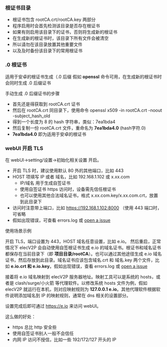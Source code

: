 ### 根证书目录

- 根证书包含 rootCA.crt/rootCA.key 两部分
- 程序启用时会首先检测该目录是否存在根证书
- 如果有则启用该目录下的证书，否则将生成新的根证书
- 在生成新的根证书时，该目录下所有文件会被清空
- 所以请勿在该目录放置其他重要文件
- 以及及时备份该目录下的常用根证书

### .0 根证书

适用于安卓的根证书生成（.0 后缀
假如 **openssl** 命令可用，在生成新的根证书时会同时生成 .0 后缀证书

手动生成 .0 后缀证书的步骤

- 首先还是得获取到 rootCA.crt 证书
- 然后在 rootCA.crt 同目录下，使用命令 openssl x509 -in rootCA.crt -noout -subject_hash_old
- 得到一个长度为 8 的 hash 字符串，类似：7ea1bda4
- 然后复制一份 rootCA.crt 文件，重命名为 **7ea1bda4.0** (hash字符.0)
- **7ea1bda4.0** 即为适用于安卓的根证书

### webUI 开启 TLS

在 webUI->setting/设置->初始化相关设置 开启。

- 开启 TLS 时，建议使用默认 80 外的其他端口，比如 443
- HOST 项填写 IP 或者 域名，比如 192.168.1.102 或 x.xx.com
  - IP/域名 用于生成自签证书
  - 使用自签证书 https 访问时，设备需先信任根证书
  - 也可以使用其他合法域名证书，格式 x.xx.com.key/x.xx.com.crt，放置到此目录下
- 访问时注意带上端口，比如 https://192.168.1.102:8000 （使用 443 端口时，可省略
- 假如出现错误，可查看 errors.log 或 [open a issue](https://github.com/elecV2/elecV2P/issues)

使用场景示例

开启 TLS，端口设置为 443，HOST 域名任意设置，比如 e.io。
然后重启，正常情况下 elecV2P 会自动使用自签根证书生成 e.io 的域名证书。根证书和域名证书都保存在当前目录下（即 **项目目录/rootCA**）。也可以通过其他途径生成 e.io 域名证书，然后存放到此目录。域名证书应该包含域名.crt 和 域名.key 两个文件，比如 **e.io.crt 和 e.io.key**。假如出现错误，查看 errors.log 或 [open a issue](https://github.com/elecV2/elecV2P/issues)

接着将 e.io 域名映射到 elecV2P 服务器地址。映射工具可以是系统的 hosts，或者是 clash/surge/小火箭 等代理软件。以修改系统 hosts 文件为例，假如 elecV2P 就运行在本机，则对应映射规则为 **127.0.0.1    e.io**。其他代理软件根据软件说明添加域名到 IP 的映射规则，通常在 dns 相关的设置部分。

设置完成后即可通过 https://e.io 来访问 webUI。

这么做的好处：

- https 总比 http 安全些
- 使用自签证书别人一般不会信任
- 内网 IP 访问不授信，比如一些 192/172/127 开头的 IP